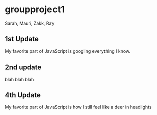 # groupproject1

Sarah, Mauri, Zakk, Ray

## 1st Update

My favorite part of JavaScript is googling everything I know.

## 2nd update 

blah blah blah


## 4th Update
My favorite part of JavaScript is how I still feel like a deer in headlights 


